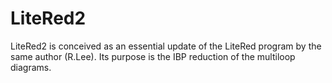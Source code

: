 # LiteRed2
LiteRed2 is conceived as an essential update of the LiteRed program by the same author (R.Lee). Its purpose is the IBP reduction of the multiloop diagrams.

